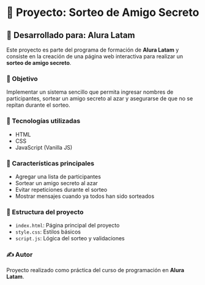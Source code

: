 <!-- README.md -->

<h1>🎁 Proyecto: Sorteo de Amigo Secreto</h1>

<h2>🔧 Desarrollado para: Alura Latam</h2>

<p>Este proyecto es parte del programa de formación de <strong>Alura Latam</strong> y consiste en la creación de una página web interactiva para realizar un <strong>sorteo de amigo secreto</strong>.</p>

<h3>📌 Objetivo</h3>
<p>Implementar un sistema sencillo que permita ingresar nombres de participantes, sortear un amigo secreto al azar y asegurarse de que no se repitan durante el sorteo.</p>

<h3>🧠 Tecnologías utilizadas</h3>
<ul>
  <li>HTML</li>
  <li>CSS</li>
  <li>JavaScript (Vanilla JS)</li>
</ul>

<h3>🚀 Características principales</h3>
<ul>
  <li>Agregar una lista de participantes</li>
  <li>Sortear un amigo secreto al azar</li>
  <li>Evitar repeticiones durante el sorteo</li>
  <li>Mostrar mensajes cuando ya todos han sido sorteados</li>
</ul>

<h3>📂 Estructura del proyecto</h3>
<ul>
  <li><code>index.html</code>: Página principal del proyecto</li>
  <li><code>style.css</code>: Estilos básicos</li>
  <li><code>script.js</code>: Lógica del sorteo y validaciones</li>
</ul>

<h3>✍️ Autor</h3>
<p>Proyecto realizado como práctica del curso de programación en <strong>Alura Latam</strong>.</p>
